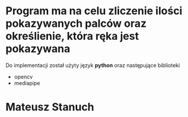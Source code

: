 # Program ma na celu zliczenie ilości pokazywanych palców oraz określienie, która ręka jest pokazywana
Do implementacji został użyty język **python**
oraz następujące biblioteki
- opencv
- mediapipe

# Mateusz Stanuch